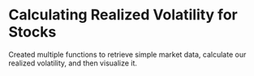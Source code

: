# Calculating Realized Volatility for Stocks

Created multiple functions to retrieve simple market data, calculate our realized volatility, and then visualize it.
